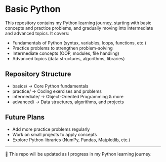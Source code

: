 # Basic Python 

This repository contains my Python learning journey, starting with basic concepts and practice problems, and gradually moving into intermediate and advanced topics. It covers:

-  Fundamentals of Python (syntax, variables, loops, functions, etc.)
-  Practice problems to strengthen problem-solving
-  Intermediate concepts (OOP, modules, file handling)
-  Advanced topics (data structures, algorithms, libraries)

##  Repository Structure
- basics/ → Core Python fundamentals  
- practice/ → Coding exercises and problems  
- intermediate/ → Object-Oriented Programming & more  
- advanced/ → Data structures, algorithms, and projects  

##  Future Plans
- Add more practice problems regularly  
- Work on small projects to apply concepts  
- Explore Python libraries (NumPy, Pandas, Matplotlib, etc.)  

---

📌 This repo will be updated as I progress in my Python learning journey.
